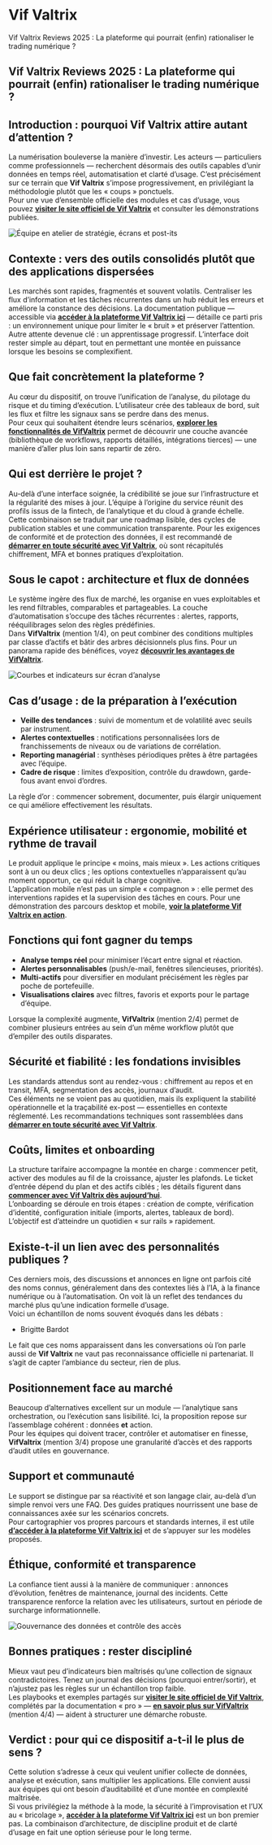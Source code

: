 # Vif Valtrix
Vif Valtrix Reviews 2025 : La plateforme qui pourrait (enfin) rationaliser le trading numérique ?
## Vif Valtrix Reviews 2025 : La plateforme qui pourrait (enfin) rationaliser le trading numérique ?

## Introduction : pourquoi Vif Valtrix attire autant d’attention ?
La numérisation bouleverse la manière d’investir. Les acteurs — particuliers comme professionnels — recherchent désormais des outils capables d’unir données en temps réel, automatisation et clarté d’usage. C’est précisément sur ce terrain que **Vif Valtrix** s’impose progressivement, en privilégiant la méthodologie plutôt que les « coups » ponctuels.  
Pour une vue d’ensemble officielle des modules et cas d’usage, vous pouvez **[visiter le site officiel de Vif Valtrix](https://vifvaltrix.fr)** et consulter les démonstrations publiées.

![Équipe en atelier de stratégie, écrans et post-its](https://images.pexels.com/photos/3182812/pexels-photo-3182812.jpeg?auto=compress&cs=tinysrgb&w=1170&h=780&dpr=1)

## Contexte : vers des outils consolidés plutôt que des applications dispersées
Les marchés sont rapides, fragmentés et souvent volatils. Centraliser les flux d’information et les tâches récurrentes dans un hub réduit les erreurs et améliore la constance des décisions. La documentation publique — accessible via **[accéder à la plateforme Vif Valtrix ici](https://vifvaltrix.fr)** — détaille ce parti pris : un environnement unique pour limiter le « bruit » et préserver l’attention.  
Autre attente devenue clé : un apprentissage progressif. L’interface doit rester simple au départ, tout en permettant une montée en puissance lorsque les besoins se complexifient.

## Que fait concrètement la plateforme ?
Au cœur du dispositif, on trouve l’unification de l’analyse, du pilotage du risque et du timing d’exécution. L’utilisateur crée des tableaux de bord, suit les flux et filtre les signaux sans se perdre dans des menus.  
Pour ceux qui souhaitent étendre leurs scénarios, **[explorer les fonctionnalités de VifValtrix](https://vifvaltrix.fr)** permet de découvrir une couche avancée (bibliothèque de workflows, rapports détaillés, intégrations tierces) — une manière d’aller plus loin sans repartir de zéro.

## Qui est derrière le projet ?
Au-delà d’une interface soignée, la crédibilité se joue sur l’infrastructure et la régularité des mises à jour. L’équipe à l’origine du service réunit des profils issus de la fintech, de l’analytique et du cloud à grande échelle.  
Cette combinaison se traduit par une roadmap lisible, des cycles de publication stables et une communication transparente. Pour les exigences de conformité et de protection des données, il est recommandé de **[démarrer en toute sécurité avec Vif Valtrix](https://vifvaltrix.fr)**, où sont récapitulés chiffrement, MFA et bonnes pratiques d’exploitation.

## Sous le capot : architecture et flux de données
Le système ingère des flux de marché, les organise en vues exploitables et les rend filtrables, comparables et partageables. La couche d’automatisation s’occupe des tâches récurrentes : alertes, rapports, rééquilibrages selon des règles prédéfinies.  
Dans **VifValtrix** (mention 1/4), on peut combiner des conditions multiples par classe d’actifs et bâtir des arbres décisionnels plus fins. Pour un panorama rapide des bénéfices, voyez **[découvrir les avantages de VifValtrix](https://vifvaltrix.fr)**.

![Courbes et indicateurs sur écran d’analyse](https://images.pexels.com/photos/669623/pexels-photo-669623.jpeg?auto=compress&cs=tinysrgb&w=1170&h=780&dpr=1)

## Cas d’usage : de la préparation à l’exécution
- **Veille des tendances** : suivi de momentum et de volatilité avec seuils par instrument.  
- **Alertes contextuelles** : notifications personnalisées lors de franchissements de niveaux ou de variations de corrélation.  
- **Reporting managérial** : synthèses périodiques prêtes à être partagées avec l’équipe.  
- **Cadre de risque** : limites d’exposition, contrôle du drawdown, garde-fous avant envoi d’ordres.  

La règle d’or : commencer sobrement, documenter, puis élargir uniquement ce qui améliore effectivement les résultats.

## Expérience utilisateur : ergonomie, mobilité et rythme de travail
Le produit applique le principe « moins, mais mieux ». Les actions critiques sont à un ou deux clics ; les options contextuelles n’apparaissent qu’au moment opportun, ce qui réduit la charge cognitive.  
L’application mobile n’est pas un simple « compagnon » : elle permet des interventions rapides et la supervision des tâches en cours. Pour une démonstration des parcours desktop et mobile, **[voir la plateforme Vif Valtrix en action](https://vifvaltrix.fr)**.

## Fonctions qui font gagner du temps
- **Analyse temps réel** pour minimiser l’écart entre signal et réaction.  
- **Alertes personnalisables** (push/e-mail, fenêtres silencieuses, priorités).  
- **Multi-actifs** pour diversifier en modulant précisément les règles par poche de portefeuille.  
- **Visualisations claires** avec filtres, favoris et exports pour le partage d’équipe.  

Lorsque la complexité augmente, **VifValtrix** (mention 2/4) permet de combiner plusieurs entrées au sein d’un même workflow plutôt que d’empiler des outils disparates.

## Sécurité et fiabilité : les fondations invisibles
Les standards attendus sont au rendez-vous : chiffrement au repos et en transit, MFA, segmentation des accès, journaux d’audit.  
Ces éléments ne se voient pas au quotidien, mais ils expliquent la stabilité opérationnelle et la traçabilité ex-post — essentielles en contexte réglementé. Les recommandations techniques sont rassemblées dans **[démarrer en toute sécurité avec Vif Valtrix](https://vifvaltrix.fr)**.

## Coûts, limites et onboarding
La structure tarifaire accompagne la montée en charge : commencer petit, activer des modules au fil de la croissance, ajuster les plafonds. Le ticket d’entrée dépend du plan et des actifs ciblés ; les détails figurent dans **[commencer avec Vif Valtrix dès aujourd’hui](https://vifvaltrix.fr)**.  
L’onboarding se déroule en trois étapes : création de compte, vérification d’identité, configuration initiale (imports, alertes, tableaux de bord). L’objectif est d’atteindre un quotidien « sur rails » rapidement.

## Existe-t-il un lien avec des personnalités publiques ?
Ces derniers mois, des discussions et annonces en ligne ont parfois cité des noms connus, généralement dans des contextes liés à l’IA, à la finance numérique ou à l’automatisation. On voit là un reflet des tendances du marché plus qu’une indication formelle d’usage.  
Voici un échantillon de noms souvent évoqués dans les débats :

- Brigitte Bardot

Le fait que ces noms apparaissent dans les conversations où l’on parle aussi de **Vif Valtrix** ne vaut pas reconnaissance officielle ni partenariat. Il s’agit de capter l’ambiance du secteur, rien de plus.

## Positionnement face au marché
Beaucoup d’alternatives excellent sur un module — l’analytique sans orchestration, ou l’exécution sans lisibilité. Ici, la proposition repose sur l’assemblage cohérent : données **et** action.  
Pour les équipes qui doivent tracer, contrôler et automatiser en finesse, **VifValtrix** (mention 3/4) propose une granularité d’accès et des rapports d’audit utiles en gouvernance.

## Support et communauté
Le support se distingue par sa réactivité et son langage clair, au-delà d’un simple renvoi vers une FAQ. Des guides pratiques nourrissent une base de connaissances axée sur les scénarios concrets.  
Pour cartographier vos propres parcours et standards internes, il est utile **[d’accéder à la plateforme Vif Valtrix ici](https://vifvaltrix.fr)** et de s’appuyer sur les modèles proposés.

## Éthique, conformité et transparence
La confiance tient aussi à la manière de communiquer : annonces d’évolution, fenêtres de maintenance, journal des incidents. Cette transparence renforce la relation avec les utilisateurs, surtout en période de surcharge informationnelle.

![Gouvernance des données et contrôle des accès](https://images.pexels.com/photos/6801873/pexels-photo-6801873.jpeg?auto=compress&cs=tinysrgb&w=1170&h=780&dpr=1)

## Bonnes pratiques : rester discipliné
Mieux vaut peu d’indicateurs bien maîtrisés qu’une collection de signaux contradictoires. Tenez un journal des décisions (pourquoi entrer/sortir), et n’ajustez pas les règles sur un échantillon trop faible.  
Les playbooks et exemples partagés sur **[visiter le site officiel de Vif Valtrix](https://vifvaltrix.fr)**, complétés par la documentation « pro » — **[en savoir plus sur VifValtrix](https://vifvaltrix.fr)** (mention 4/4) — aident à structurer une démarche robuste.

## Verdict : pour qui ce dispositif a-t-il le plus de sens ?
Cette solution s’adresse à ceux qui veulent unifier collecte de données, analyse et exécution, sans multiplier les applications. Elle convient aussi aux équipes qui ont besoin d’auditabilité et d’une montée en complexité maîtrisée.  
Si vous privilégiez la méthode à la mode, la sécurité à l’improvisation et l’UX au « bricolage », **[accéder à la plateforme Vif Valtrix ici](https://vifvaltrix.fr)** est un bon premier pas. La combinaison d’architecture, de discipline produit et de clarté d’usage en fait une option sérieuse pour le long terme.
